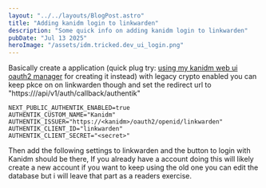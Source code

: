 ```yaml
---
layout: "../../layouts/BlogPost.astro"
title: "Adding kanidm login to linkwarden"
description: "Some quick info on adding kanidm login to linkwarden"
pubDate: "Jul 13 2025"
heroImage: "/assets/idm.tricked.dev_ui_login.png"
---
```


Basically create a application (quick plug try: [using my kanidm web ui oauth2 manager](https://github.com/Tricked-dev/kanidm-oauth2-manager) for creating it instead) with legacy crypto enabled you can keep pkce on on linkwarden though and set the redirect url to "https://<linkwarden-instance>/api/v1/auth/callback/authentik"

```
NEXT_PUBLIC_AUTHENTIK_ENABLED=true
AUTHENTIK_CUSTOM_NAME="Kanidm"
AUTHENTIK_ISSUER="https://<kanidm>/oauth2/openid/linkwarden"
AUTHENTIK_CLIENT_ID="linkwarden"
AUTHENTIK_CLIENT_SECRET="<secret>"
```

Then add the following settings to linkwarden and the button to login with Kanidm should be there, If you already have a account doing this will likely create a new account if you want to keep using the old one you can edit the database but i will leave that part as a readers exercise. 